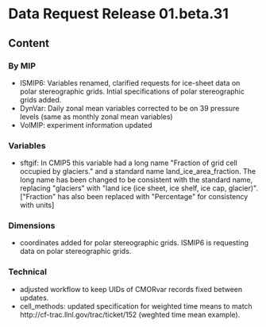 <h1 class="title">Data Request Release 01.beta.31</h1>

<div id="cog_post_body">
    <div id="cog_post_body">
        <h2>
	Content</h2>
<h3>
	By MIP</h3>
<ul>
	<li>
		ISMIP6: Variables renamed, clarified requests for ice-sheet data on polar stereographic grids. Intial specifications of polar stereographic grids added.</li>
	<li>
		DynVar: Daily zonal mean variables corrected to be on 39 pressure levels (same as monthly zonal mean variables)</li>
	<li>
		VolMIP: experiment information updated</li>
</ul>
<h3>
	Variables</h3>
<ul>
	<li>
		sftgif: In CMIP5 this variable had a long name &quot;Fraction of grid cell occupied by glaciers.&quot; and a standard name land_ice_area_fraction. The long name has been changed to be consistent with the standard name, replacing &quot;glaciers&quot; with &quot;land ice (ice sheet, ice shelf, ice cap, glacier)&quot;. [&quot;Fraction&quot; has also been replaced with &quot;Percentage&quot; for consistency with units]</li>
</ul>
<h3>
	Dimensions</h3>
<ul>
	<li>
		coordinates added for polar stereographic grids. ISMIP6 is requesting data on polar stereographic grids.</li>
</ul>
<h3>
	Technical</h3>
<ul>
	<li>
		adjusted workflow to keep UIDs of CMORvar records fixed between updates.</li>
	<li>
		cell_methods: updated specification for weighted time means to match http://cf-trac.llnl.gov/trac/ticket/152 (weghted time mean example).</li>
</ul>
</div> <!--// end div id=cog_post_body //-->
